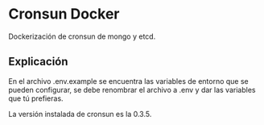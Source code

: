 # Cronsun Docker
Dockerización de cronsun de mongo y etcd.

## Explicación
En el archivo .env.example se encuentra las variables de entorno que se pueden configurar, se debe renombrar el archivo a .env y dar las variables que tú prefieras.

La versión instalada de cronsun es la 0.3.5.